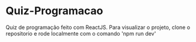 # Quiz-Programacao

Quiz de programação feito com ReactJS. Para visualizar o projeto, clone o repositorio e rode localmente com o comando 'npm run dev'
